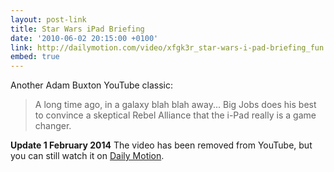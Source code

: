 ```yaml
---
layout: post-link
title: Star Wars iPad Briefing
date: '2010-06-02 20:15:00 +0100'
link: http://dailymotion.com/video/xfgk3r_star-wars-i-pad-briefing_fun
embed: true
---
```

Another Adam Buxton YouTube classic:

> A long time ago, in a galaxy blah blah away... Big Jobs does his best to convince a skeptical Rebel Alliance that the i-Pad really is a game changer.

**Update 1 February 2014** The video has been removed from YouTube, but you can still watch it on [Daily Motion](http://www.dailymotion.com/video/xfgk3r_star-wars-i-pad-briefing_fun).